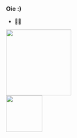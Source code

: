 ### Oie :)
- 👩‍💻 
<div>
  <img height="180em" src="https://github-readme-stats.vercel.app/api?username=Bellaschmtt&show_icons=true&theme=dark&include_all_commits=true&count_private=true"/>
  <br>
  <img class="fgh" src="https://media0.giphy.com/media/ZAaaCK5RhUWxG/giphy.gif?cid=ecf05e47stkyb10577q1f1kw8uy72vfny2hs5k7hzotn768h&rid=giphy.gif&ct=g" alt="" style="width: 100px;">
</div>


  
   
